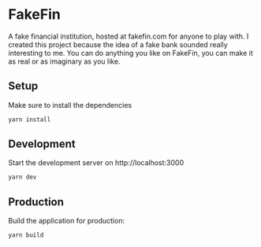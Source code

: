 # FakeFin
A fake financial institution, hosted at fakefin.com for anyone to play with.  I created this project because the idea of a fake bank sounded really interesting to me.  You can do anything you like on FakeFin, you can make it as real or as imaginary as you like.

## Setup

Make sure to install the dependencies

```bash
yarn install
```

## Development

Start the development server on http://localhost:3000

```bash
yarn dev
```

## Production

Build the application for production:

```bash
yarn build
```
